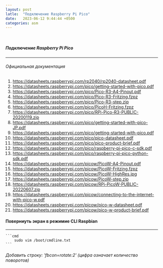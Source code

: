 ```yaml
---
layout: post
latle:  "Подключение Raspberry Pi Pico"
date:   2023-06-12 9:44:44 +0500
categories: asm
---
```

<BR>

##### Подключение Raspberry Pi Pico
---
###### Официальная документация
1.  https://datasheets.raspberrypi.com/rp2040/rp2040-datasheet.pdf
2.  https://datasheets.raspberrypi.com/pico/getting-started-with-pico.pdf
3.  https://datasheets.raspberrypi.com/pico/Pico-R3-A4-Pinout.pdf
4.  https://datasheets.raspberrypi.com/pico/Pico-R3-Fritzing.fzpz
5.  https://datasheets.raspberrypi.com/pico/Pico-R3-step.zip
6.  https://datasheets.raspberrypi.com/pico/PicoH-Fritzing.fzpz
7.  https://datasheets.raspberrypi.com/pico/RPi-Pico-R3-PUBLIC-20200119.zip
8.  https://datasheets.raspberrypi.com/pico/getting-started-with-pico-JP.pdf
9.  https://datasheets.raspberrypi.com/pico/getting-started-with-pico.pdf
10. https://datasheets.raspberrypi.com/pico/pico-datasheet.pdf
11. https://datasheets.raspberrypi.com/pico/pico-product-brief.pdf
12. https://datasheets.raspberrypi.com/pico/raspberry-pi-pico-c-sdk.pdf
13. https://datasheets.raspberrypi.com/pico/raspberry-pi-pico-python-sdk.pdf
14. https://datasheets.raspberrypi.com/picow/PicoW-A4-Pinout.pdf
15. https://datasheets.raspberrypi.com/picow/PicoW-Fritzing.fzpz
16. https://datasheets.raspberrypi.com/picow/PicoW-HighRes.jpg
17. https://datasheets.raspberrypi.com/picow/PicoW-step.zip
18. https://datasheets.raspberrypi.com/picow/RPi-PicoW-PUBLIC-20220607.zip
19. https://datasheets.raspberrypi.com/picow/connecting-to-the-internet-with-pico-w.pdf
20. https://datasheets.raspberrypi.com/picow/pico-w-datasheet.pdf
21. https://datasheets.raspberrypi.com/picow/pico-w-product-brief.pdf


#### Поверниуть экран в режимие CLI Raspbian
---
    ```cmd
        sudo vim /boot/cmdline.txt
    ```
###### Добавить строку: 'fbcon=rotate:2' (цифра означает количество поворотов)